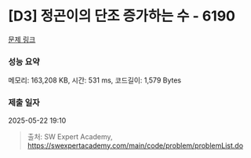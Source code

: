 # [D3] 정곤이의 단조 증가하는 수 - 6190 

[문제 링크](https://swexpertacademy.com/main/code/problem/problemDetail.do?contestProbId=AWcPjEuKAFgDFAU4) 

### 성능 요약

메모리: 163,208 KB, 시간: 531 ms, 코드길이: 1,579 Bytes

### 제출 일자

2025-05-22 19:10



> 출처: SW Expert Academy, https://swexpertacademy.com/main/code/problem/problemList.do